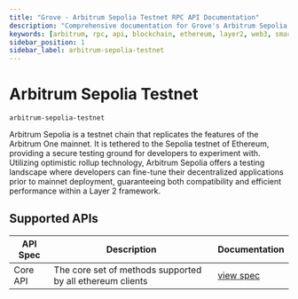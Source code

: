 ```yaml
---
title: "Grove - Arbitrum Sepolia Testnet RPC API Documentation"
description: "Comprehensive documentation for Grove's Arbitrum Sepolia Testnet RPC API, covering endpoint details and integration strategies for blockchain developers."
keywords: [arbitrum, rpc, api, blockchain, ethereum, layer2, web3, smart contracts, grove, pocket, pokt]
sidebar_position: 1
sidebar_label: arbitrum-sepolia-testnet
---
```


# Arbitrum Sepolia Testnet

`arbitrum-sepolia-testnet`

Arbitrum Sepolia is a testnet chain that replicates the features of the Arbitrum One mainnet. It is tethered to the Sepolia testnet of Ethereum, providing a secure testing ground for developers to experiment with. Utilizing optimistic rollup technology, Arbitrum Sepolia offers a testing landscape where developers can fine-tune their decentralized applications prior to mainnet deployment, guaranteeing both compatibility and efficient performance within a Layer 2 framework.

## Supported APIs

| API Spec | Description                                               | Documentation                  |
| -------- | --------------------------------------------------------- | ------------------------------ |
| Core API | The core set of methods supported by all ethereum clients | [view spec](../specs/core-api) |
